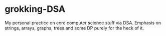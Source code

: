 # grokking-DSA
My personal practice on core computer science stuff via DSA. Emphasis on strings, arrays, graphs, trees and some DP purely for the heck of it.
